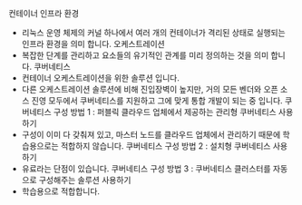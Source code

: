 컨테이너 인프라 환경
- 리눅스 운영 체제의 커널 하나에서 여러 개의 컨테이너가 격리된 상태로 실행되는 인프라 환경을 의미 합니다.
오케스트레이션
- 복잡한 단계를 관리하고 요소들의 유기적인 관계를 미리 정의하는 것을 의미 합니다.
쿠버네티스
- 컨테이너 오케스트레이션을 위한 솔루션 입니다.
- 다른 오케스트레이션 솔루션에 비해 진입장벽이 높지만, 거의 모든 벤더와 오픈 소스 진영 모두에서 쿠버네티스를 지원하고 그에 맞게 통합 개발이 되는 중 입니다.
쿠버네티스 구성 방법 1 : 퍼블릭 클라우드 업체에서 제공하는 관리형 쿠버네티스 사용하기
- 구성이 이미 다 갖춰져 있고, 마스터 노드를 클라우드 업체에서 관리하기 때문에 학습용으로는 적합하지 않습니다.
쿠버네티스 구성 방법 2 : 설치형 쿠버네티스 사용하기
- 유료라는 단점이 있습니다.
쿠버네티스 구성 방법 3 : 쿠버네티스 클러스터를 자동으로 구성해주는 솔루션 사용하기
- 학습용으로 적합합니다.